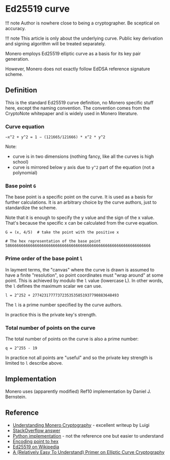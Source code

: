 # Ed25519 curve

!!! note
    Author is nowhere close to being a cryptographer. Be sceptical on accuracy.

!!! note
    This article is only about the underlying curve. Public key derivation and signing algorithm will be treated separately. 

Monero employs Ed25519 elliptic curve as a basis for its key pair generation.
 
However, Monero does not exactly follow EdDSA reference signature scheme.

## Definition

This is the standard Ed25519 curve definition, no Monero specific stuff here,
except the naming convention. The convention comes from the CryptoNote
whitepaper and is widely used in Monero literature.

### Curve equation

    −x^2 + y^2 = 1 − (121665/121666) * x^2 * y^2

Note:

* curve is in two dimensions (nothing fancy, like all the curves is high school)
* curve is mirrored below y axis due to `y^2` part of the equation (not a polynomial)


### Base point `G`
 
The base point is a specific point on the curve. It is used
as a basis for further calculations. It is an arbitrary choice
by the curve authors, just to standardize the scheme.
 
Note that it is enough to specify the y value and the sign of the x value.
That's because the specific x can be calculated from the curve equation.
    
    G = (x, 4/5)  # take the point with the positive x
    
    # The hex representation of the base point
    5866666666666666666666666666666666666666666666666666666666666666    

### Prime order of the base point `l`

In layment terms, the "canvas" where the curve is drawn is assumed
to have a finite "resolution", so point coordinates must "wrap around"
at some point. This is achieved by modulo the `l` value (lowercase L).
In other words, the `l` defines the maximum scalar we can use.

    l = 2^252 + 27742317777372353535851937790883648493

The `l` is a prime number specified by the curve authors.

In practice this is the private key's strength.

### Total number of points on the curve

The total number of points on the curve is also a prime number:

    q = 2^255 - 19

In practice not all points are "useful" and so the private key strength is limited to `l` describe above.

## Implementation

Monero uses (apparently modified) Ref10 implementation by Daniel J. Bernstein.

## Reference

* [Understanding Monero Cryptography](https://steemit.com/monero/@luigi1111/understanding-monero-cryptography-privacy-introduction) - excellent writeup by Luigi
* [StackOverflow answer](https://monero.stackexchange.com/questions/2290/why-how-does-monero-generate-public-ed25519-keys-without-using-the-standard-publ)
* [Python implementation](https://github.com/monero-project/mininero/blob/master/ed25519.py) - not the reference one but easier to understand
* [Encoding point to hex](https://monero.stackexchange.com/questions/6050/what-is-the-base-point-g-from-the-whitepaper-and-how-is-it-represented-as-a)
* [Ed25519 on Wikipedia](https://en.wikipedia.org/wiki/EdDSA#Ed25519)
* [A (Relatively Easy To Understand) Primer on Elliptic Curve Cryptography](https://blog.cloudflare.com/a-relatively-easy-to-understand-primer-on-elliptic-curve-cryptography/)
